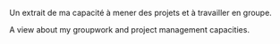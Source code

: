 Un extrait de ma capacité à mener des projets et à travailler en groupe.

A view about my groupwork and project management capacities.